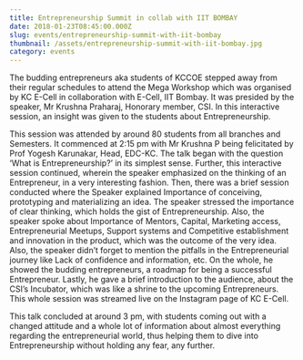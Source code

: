 ```yaml
---
title: Entrepreneurship Summit in collab with IIT BOMBAY
date: 2018-01-23T08:45:00.000Z
slug: events/entrepreneurship-summit-with-iit-bombay
thumbnail: /assets/entrepreneurship-summit-with-iit-bombay.jpg
category: events
---
```

The budding entrepreneurs aka students of KCCOE stepped away from their regular schedules to attend the Mega Workshop which was organised by KC E-Cell in collaboration with E-Cell, IIT Bombay. It was presided by the speaker, Mr Krushna Praharaj, Honorary member, CSI. In this interactive session, an insight was given to the students about Entrepreneurship.

This session was attended by around 80 students from all branches and Semesters. It commenced at 2:15 pm with Mr Krushna P being felicitated by Prof Yogesh Karunakar, Head, EDC-KC. The talk began with the question ‘What is Entrepreneurship?’ in its simplest sense. Further, this interactive session continued, wherein the speaker emphasized on the thinking of an Entrepreneur, in a very interesting fashion. Then, there was a brief session conducted where the Speaker explained Importance of conceiving, prototyping and materializing an idea. The speaker stressed the importance of clear thinking, which holds the gist of Entrepreneurship. Also, the speaker spoke about Importance of Mentors, Capital, Marketing access, Entrepreneurial Meetups, Support systems and Competitive establishment and innovation in the product, which was the outcome of the very idea. Also, the speaker didn’t forget to mention the pitfalls in the Entrepreneurial journey like Lack of confidence and information, etc. On the whole, he showed the budding entrepreneurs, a roadmap for being a successful Entrepreneur. Lastly, he gave a brief introduction to the audience, about the CSI’s Incubator, which was like a shrine to the upcoming Entrepreneurs. This whole session was streamed live on the Instagram page of KC E-Cell.

This talk concluded at around 3 pm, with students coming out with a changed attitude and a whole lot of information about almost everything regarding the entrepreneurial world, thus helping them to dive into Entrepreneurship without holding any fear, any further.

